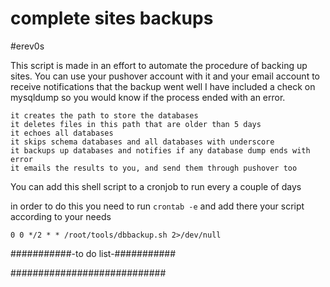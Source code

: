 # complete sites backups
#erev0s

This script is made in an effort to automate the procedure of backing up sites.
You can use your pushover account with it and your email account to receive notifications that the backup went well
I have included a check on mysqldump so you would know if the process ended with an error.


    it creates the path to store the databases
    it deletes files in this path that are older than 5 days
    it echoes all databases
    it skips schema databases and all databases with underscore
    it backups up databases and notifies if any database dump ends with error
    it emails the results to you, and send them through pushover too



You can add this shell script to a cronjob to run every a couple of days

in order to do this you need to run `crontab -e` and add there your script according to your needs
~~~~
0 0 */2 * * /root/tools/dbbackup.sh 2>/dev/null
~~~~


###########-to do list-###########

############################
